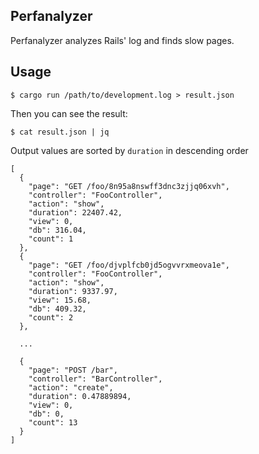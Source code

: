 ## Perfanalyzer

Perfanalyzer analyzes Rails' log and finds slow pages.

## Usage

```
$ cargo run /path/to/development.log > result.json
```

Then you can see the result:

```
$ cat result.json | jq
```


Output values are sorted by `duration` in descending order

```
[
  {
    "page": "GET /foo/8n95a8nswff3dnc3zjjq06xvh",
    "controller": "FooController",
    "action": "show",
    "duration": 22407.42,
    "view": 0,
    "db": 316.04,
    "count": 1
  },
  {
    "page": "GET /foo/djvplfcb0jd5ogvvrxmeova1e",
    "controller": "FooController",
    "action": "show",
    "duration": 9337.97,
    "view": 15.68,
    "db": 409.32,
    "count": 2
  },

  ...

  {
    "page": "POST /bar",
    "controller": "BarController",
    "action": "create",
    "duration": 0.47889894,
    "view": 0,
    "db": 0,
    "count": 13
  }
]
```
